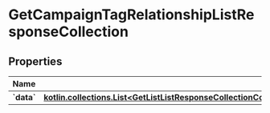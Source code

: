 
# GetCampaignTagRelationshipListResponseCollection

## Properties
| Name | Type | Description | Notes |
| ------------ | ------------- | ------------- | ------------- |
| **&#x60;data&#x60;** | [**kotlin.collections.List&lt;GetListListResponseCollectionCompoundDocumentDataInnerAllOfRelationshipsTagsDataInner&gt;**](GetListListResponseCollectionCompoundDocumentDataInnerAllOfRelationshipsTagsDataInner.md) |  |  |



